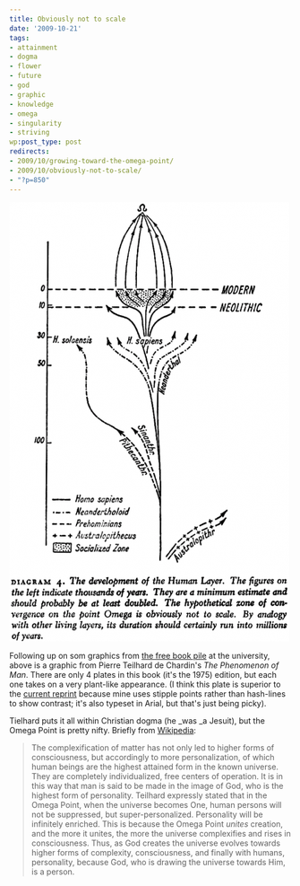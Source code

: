 ```yaml
---
title: Obviously not to scale
date: '2009-10-21'
tags:
- attainment
- dogma
- flower
- future
- god
- graphic
- knowledge
- omega
- singularity
- striving
wp:post_type: post
redirects:
- 2009/10/growing-toward-the-omega-point/
- 2009/10/obviously-not-to-scale/
- "?p=850"
---
```


![OmegaPoint](2009-10-21-Obviously-not-to-scale/OmegaPoint-500x783.png "OmegaPoint")

Following up on som graphics from [the free book pile](http://www.island94.org/2009/10/janets-spiral-periodic-table/) at the university, above is a graphic from Pierre Teilhard de Chardin's _The Phenomenon of Man_. There are only 4 plates in this book (it's the 1975) edition, but each one takes on a very plant-like appearance. (I think this plate is superior to the [current reprint](http://books.google.com/books?id=vTi7de7vv5wC&lpg=PR8&ots=08hB1BRmc-&dq=%22the%20development%20of%20the%20human%20layer%22&pg=PA131#v=onepage&q=&f=false) because mine uses stipple points rather than hash-lines to show contrast; it's also typeset in Arial, but that's just being picky).

Tielhard puts it all within Christian dogma (he _was _a Jesuit), but the Omega Point is pretty nifty. Briefly from [Wikipedia](http://en.wikipedia.org/wiki/Omega_point):

> The complexification of matter has not only led to higher forms of consciousness, but accordingly to more personalization, of which human beings are the highest attained form in the known universe. They are completely individualized, free centers of operation. It is in this way that man is said to be made in the image of God, who is the highest form of personality. Teilhard expressly stated that in the Omega Point, when the universe becomes One, human persons will not be suppressed, but super-personalized. Personality will be infinitely enriched. This is because the Omega Point _unites_ creation, and the more it unites, the more the universe complexifies and rises in consciousness. Thus, as God creates the universe evolves towards higher forms of complexity, consciousness, and finally with humans, personality, because God, who is drawing the universe towards Him, is a person.
